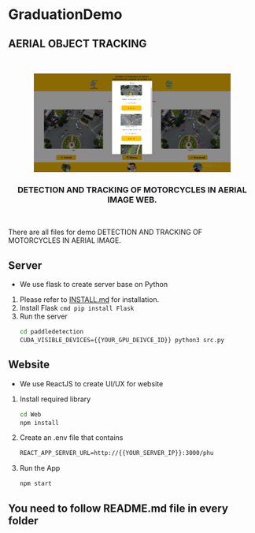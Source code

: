 # GraduationDemo
## AERIAL OBJECT TRACKING

<!-- PROJECT LOGO -->
<br />
<p align="center">
  <a href="https://github.com/phungo1506/Graduation">
    <img src="https://github.com/phungo1506/Graduation/blob/master/Web/public/web.png" alt="Logo" width="400" height="200">
  </a>
  <h3 align="center">DETECTION AND TRACKING OF MOTORCYCLES IN 
AERIAL IMAGE WEB.</h3>
  <p align="center">
    <br />

There are all files for demo DETECTION AND TRACKING OF MOTORCYCLES IN 
AERIAL IMAGE.

## Server

- We use flask to create server base on Python

1. Please refer to [INSTALL.md](https://paddledetection.readthedocs.io/tutorials/GETTING_STARTED.html) for installation.
2. Install Flask
	   ```cmd
	   pip install Flask
	   ```
2. Run the server
	 ```cmd
   cd paddledetection
   CUDA_VISIBLE_DEVICES={{YOUR_GPU_DEIVCE_ID}} python3 src.py

## Website

- We use ReactJS to create UI/UX for website

1. Install required library
	 ```cmd
   cd Web
   npm install
	  ```
2. Create an .env file that contains
   ```cmd
   REACT_APP_SERVER_URL=http://{{YOUR_SERVER_IP}}:3000/phu
   ```
4. Run the App
  	```cmd
   npm start
   ```
## You need to follow README.md file in every folder
